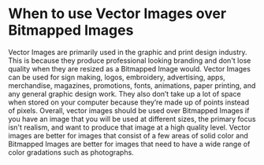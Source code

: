 # When to use Vector Images over Bitmapped Images

Vector Images are primarily used in the graphic and print design industry. This is because they produce professional looking branding and don't lose quality when they are resized as a Bitmapped Image would. Vector Images can be used for sign making, logos, embroidery, advertising, apps, merchandise, magazines, promotions, fonts, animations, paper printing, and any general graphic design work. They also don’t take up a lot of space when stored on your computer because they’re made up of points instead of pixels. Overall, vector images should be used over Bitmapped Images if you have an image that you will be used at different sizes, the primary focus isn't realism, and want to produce that image at a high quality level. Vector images are better for images that consist of a few areas of solid color and Bitmapped Images are better for images that need to have a wide range of color gradations such as photographs. 


